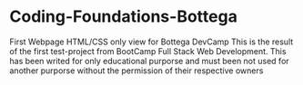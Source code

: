 # Coding-Foundations-Bottega
First Webpage HTML/CSS only view for Bottega DevCamp
This is the result of the first test-project from BootCamp Full Stack Web Development.
This has been writed for only educational purporse and must been not used for another purporse without the permission of their respective owners
